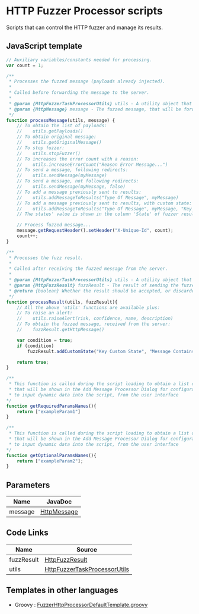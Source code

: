 HTTP Fuzzer Processor scripts
=============================

Scripts that can control the HTTP fuzzer and manage its results.

## JavaScript template

```JavaScript
// Auxiliary variables/constants needed for processing.
var count = 1;

/**
 * Processes the fuzzed message (payloads already injected).
 * 
 * Called before forwarding the message to the server.
 * 
 * @param {HttpFuzzerTaskProcessorUtils} utils - A utility object that contains functions that ease common tasks.
 * @param {HttpMessage} message - The fuzzed message, that will be forward to the server.
 */
function processMessage(utils, message) {
    // To obtain the list of payloads:
    //    utils.getPayloads()
    // To obtain original message:
    //    utils.getOriginalMessage()
    // To stop fuzzer:
    //    utils.stopFuzzer()
    // To increases the error count with a reason:
    //    utils.increaseErrorCount("Reason Error Message...")
    // To send a message, following redirects:
    //    utils.sendMessage(myMessage)
    // To send a message, not following redirects:
    //    utils.sendMessage(myMessage, false)
    // To add a message previously sent to results:
    //    utils.addMessageToResults("Type Of Message", myMessage)
    // To add a message previously sent to results, with custom state:
    //    utils.addMessageToResults("Type Of Message", myMessage, "Key Custom State", "Value Custom State")
    // The states' value is shown in the column 'State' of fuzzer results tab

    // Process fuzzed message...
    message.getRequestHeader().setHeader("X-Unique-Id", count);
    count++;
}

/**
 * Processes the fuzz result.
 * 
 * Called after receiving the fuzzed message from the server.
 * 
 * @param {HttpFuzzerTaskProcessorUtils} utils - A utility object that contains functions that ease common tasks.
 * @param {HttpFuzzResult} fuzzResult - The result of sending the fuzzed message.
 * @return {boolean} Whether the result should be accepted, or discarded and not shown.
 */
function processResult(utils, fuzzResult){
    // All the above 'utils' functions are available plus:
    // To raise an alert:
    //    utils.raiseAlert(risk, confidence, name, description)
    // To obtain the fuzzed message, received from the server:
    //    fuzzResult.getHttpMessage()

    var condition = true;
    if (condition)
        fuzzResult.addCustomState("Key Custom State", "Message Contains X")

    return true;
}

/**
 * This function is called during the script loading to obtain a list of the names of the required configuration parameters,
 * that will be shown in the Add Message Processor Dialog for configuration. They can be used
 * to input dynamic data into the script, from the user interface
*/
function getRequiredParamsNames(){
	return ["exampleParam1"]
}

/**
 * This function is called during the script loading to obtain a list of the names of the optional configuration parameters,
 * that will be shown in the Add Message Processor Dialog for configuration. They can be used
 * to input dynamic data into the script, from the user interface
*/
function getOptionalParamsNames(){
	return ["exampleParam2"];
}
```

## Parameters
| Name | JavaDoc |
| --- | --- |
| message | [HttpMessage](https://static.javadoc.io/org.zaproxy/zap/2.9.0/org/parosproxy/paros/network/HttpMessage.html) |

## Code Links
| Name | Source |
| --- | --- |
| fuzzResult | [HttpFuzzResult](https://github.com/zaproxy/zap-extensions/blob/master/addOns/fuzz/src/main/java/org/zaproxy/zap/extension/fuzz/httpfuzzer/HttpFuzzResult.java) |
| utils | [HttpFuzzerTaskProcessorUtils](https://github.com/zaproxy/zap-extensions/blob/master/addOns/fuzz/src/main/java/org/zaproxy/zap/extension/fuzz/httpfuzzer/HttpFuzzerTaskProcessorUtils.java) |

## Templates in other languages

* Groovy : [FuzzerHttpProcessorDefaultTemplate.groovy](https://github.com/zaproxy/zap-extensions/blob/master/addOns/groovy/src/main/zapHomeFiles/scripts/templates/httpfuzzerprocessor/FuzzerHttpProcessorDefaultTemplate.groovy)

